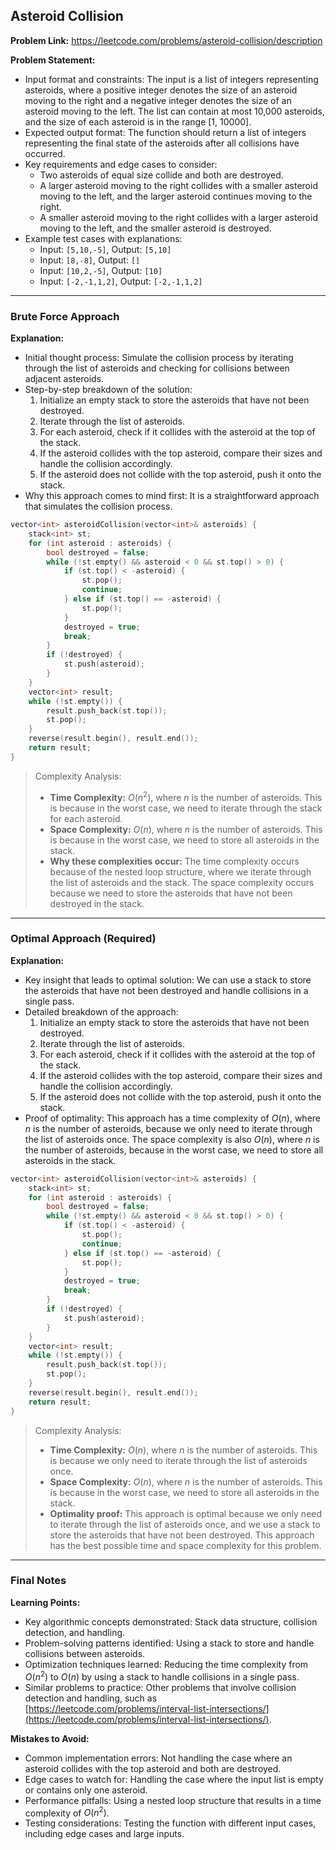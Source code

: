 ## Asteroid Collision
**Problem Link:** https://leetcode.com/problems/asteroid-collision/description

**Problem Statement:**
- Input format and constraints: The input is a list of integers representing asteroids, where a positive integer denotes the size of an asteroid moving to the right and a negative integer denotes the size of an asteroid moving to the left. The list can contain at most 10,000 asteroids, and the size of each asteroid is in the range [1, 10000].
- Expected output format: The function should return a list of integers representing the final state of the asteroids after all collisions have occurred.
- Key requirements and edge cases to consider:
  - Two asteroids of equal size collide and both are destroyed.
  - A larger asteroid moving to the right collides with a smaller asteroid moving to the left, and the larger asteroid continues moving to the right.
  - A smaller asteroid moving to the right collides with a larger asteroid moving to the left, and the smaller asteroid is destroyed.
- Example test cases with explanations:
  - Input: `[5,10,-5]`, Output: `[5,10]`
  - Input: `[8,-8]`, Output: `[]`
  - Input: `[10,2,-5]`, Output: `[10]`
  - Input: `[-2,-1,1,2]`, Output: `[-2,-1,1,2]`

---

### Brute Force Approach
**Explanation:**
- Initial thought process: Simulate the collision process by iterating through the list of asteroids and checking for collisions between adjacent asteroids.
- Step-by-step breakdown of the solution:
  1. Initialize an empty stack to store the asteroids that have not been destroyed.
  2. Iterate through the list of asteroids.
  3. For each asteroid, check if it collides with the asteroid at the top of the stack.
  4. If the asteroid collides with the top asteroid, compare their sizes and handle the collision accordingly.
  5. If the asteroid does not collide with the top asteroid, push it onto the stack.
- Why this approach comes to mind first: It is a straightforward approach that simulates the collision process.

```cpp
vector<int> asteroidCollision(vector<int>& asteroids) {
    stack<int> st;
    for (int asteroid : asteroids) {
        bool destroyed = false;
        while (!st.empty() && asteroid < 0 && st.top() > 0) {
            if (st.top() < -asteroid) {
                st.pop();
                continue;
            } else if (st.top() == -asteroid) {
                st.pop();
            }
            destroyed = true;
            break;
        }
        if (!destroyed) {
            st.push(asteroid);
        }
    }
    vector<int> result;
    while (!st.empty()) {
        result.push_back(st.top());
        st.pop();
    }
    reverse(result.begin(), result.end());
    return result;
}
```

> Complexity Analysis:
> - **Time Complexity:** $O(n^2)$, where $n$ is the number of asteroids. This is because in the worst case, we need to iterate through the stack for each asteroid.
> - **Space Complexity:** $O(n)$, where $n$ is the number of asteroids. This is because in the worst case, we need to store all asteroids in the stack.
> - **Why these complexities occur:** The time complexity occurs because of the nested loop structure, where we iterate through the list of asteroids and the stack. The space complexity occurs because we need to store the asteroids that have not been destroyed in the stack.

---

### Optimal Approach (Required)
**Explanation:**
- Key insight that leads to optimal solution: We can use a stack to store the asteroids that have not been destroyed and handle collisions in a single pass.
- Detailed breakdown of the approach:
  1. Initialize an empty stack to store the asteroids that have not been destroyed.
  2. Iterate through the list of asteroids.
  3. For each asteroid, check if it collides with the asteroid at the top of the stack.
  4. If the asteroid collides with the top asteroid, compare their sizes and handle the collision accordingly.
  5. If the asteroid does not collide with the top asteroid, push it onto the stack.
- Proof of optimality: This approach has a time complexity of $O(n)$, where $n$ is the number of asteroids, because we only need to iterate through the list of asteroids once. The space complexity is also $O(n)$, where $n$ is the number of asteroids, because in the worst case, we need to store all asteroids in the stack.

```cpp
vector<int> asteroidCollision(vector<int>& asteroids) {
    stack<int> st;
    for (int asteroid : asteroids) {
        bool destroyed = false;
        while (!st.empty() && asteroid < 0 && st.top() > 0) {
            if (st.top() < -asteroid) {
                st.pop();
                continue;
            } else if (st.top() == -asteroid) {
                st.pop();
            }
            destroyed = true;
            break;
        }
        if (!destroyed) {
            st.push(asteroid);
        }
    }
    vector<int> result;
    while (!st.empty()) {
        result.push_back(st.top());
        st.pop();
    }
    reverse(result.begin(), result.end());
    return result;
}
```

> Complexity Analysis:
> - **Time Complexity:** $O(n)$, where $n$ is the number of asteroids. This is because we only need to iterate through the list of asteroids once.
> - **Space Complexity:** $O(n)$, where $n$ is the number of asteroids. This is because in the worst case, we need to store all asteroids in the stack.
> - **Optimality proof:** This approach is optimal because we only need to iterate through the list of asteroids once, and we use a stack to store the asteroids that have not been destroyed. This approach has the best possible time and space complexity for this problem.

---

### Final Notes

**Learning Points:**
- Key algorithmic concepts demonstrated: Stack data structure, collision detection, and handling.
- Problem-solving patterns identified: Using a stack to store and handle collisions between asteroids.
- Optimization techniques learned: Reducing the time complexity from $O(n^2)$ to $O(n)$ by using a stack to handle collisions in a single pass.
- Similar problems to practice: Other problems that involve collision detection and handling, such as [https://leetcode.com/problems/interval-list-intersections/](https://leetcode.com/problems/interval-list-intersections/).

**Mistakes to Avoid:**
- Common implementation errors: Not handling the case where an asteroid collides with the top asteroid and both are destroyed.
- Edge cases to watch for: Handling the case where the input list is empty or contains only one asteroid.
- Performance pitfalls: Using a nested loop structure that results in a time complexity of $O(n^2)$.
- Testing considerations: Testing the function with different input cases, including edge cases and large inputs.